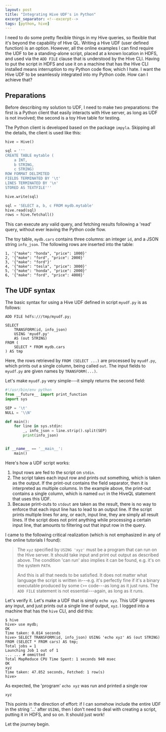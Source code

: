 ```yaml
---
layout: post
title: "Integrating Hive UDF's in Python"
excerpt_separator: <!--excerpt-->
tags: [python, hive]
---
```


I need to do some pretty flexible things in my Hive queries, so flexible
that it's beyond the capability of Hive QL.
Writing a Hive UDF (user defined function) is an option.
However, all the online examples I can find require the UDF to be a standing-alone script,
placed at a known location in HDFS, and used via the `ADD FILE` clause that is understood by the Hive CLI.
Having to put the script in HDFS and use it on a machine that has the Hive CLI installed means interruption to my Python code flow, which I hate.
I want the Hive UDF to be seamlessly integrated into my Python code.
How can I achieve that?

## Preparations

Before describing my solution to UDF, I need to make two preparations:
the first is a Python client that easily interacts with Hive server, as long as UDF is not involved;
the second is a toy Hive table for testing.

The Python client is developed based on the package `impyla`.
Skipping all the details, the client is used like this:

```python
hive = Hive()

sql = '''
CREATE TABLE mytable (
    a INT, 
    b STRING, 
    c STRING)
ROW FORMAT DELIMITED
FIELDS TERMINATED BY '\t'
LINES TERMINATED BY '\n'
STORED AS TEXTFILE'''

hive.write(sql)

sql = 'SELECT a, b, c FROM mydb.mytable'
hive.read(sql)
rows = hive.fetchall()
```

This can execute any valid query, and fetching results following a 'read' query,
without ever leaving the Python code flow.

The toy table, `mydb.cars` contains three columns: an integer `id`, and a JSON string `info_json`.
The following rows are inserted into the table:

```
1, '{"make": "honda", "price": 1000}'
2, '{"make": "ford", "price": 2000}'
3, '{"make": "ford"}'
4, '{"make": "tesla", "price": 3000}'
5, '{"make": "honda", "price": 2000}'
6, '{"make": "ford", "price": 4000}'
```

## The UDF syntax

The basic syntax for using a Hive UDF defined in script `myudf.py` is as follows:

```
ADD FILE hdfs:///tmp/myudf.py;

SELECT 
    TRANSFORM(id, info_json)
    USING 'myudf.py'
    AS (out STRING)
FROM (
    SELECT * FROM mydb.cars
) AS tmp
```

Here, the rows retrieved by `FROM (SELECT ...)` are processed by `myudf.py`, which prints out a single column, being called `out`. The input fields to `myudf.py` are given names by `TRANSFORM(...)`.

Let's make `myudf.py` very simple---it simply returns the second field:

```python
#!/usr/bin/env python
from __future__ import print_function
import sys

SEP = '\t'
NULL = '\\N'

def main():
    for line in sys.stdin:
        _, info_json = line.strip().split(SEP)
        print(info_json)


if __name__ == '__main__':
    main()
```

Here's how a UDF script works:

1. Input rows are fed to the script on `stdin`.
2. The script takes each input row and prints out something, which is taken as the output.
   If the print-out contains the field separator, then it is interpreted as multiple columns.
   In the example above, the print-out contains a single column, which is named `out`
   in the HiveQL statement that uses this UDF.
3. Because print-outs to `stdout` are taken as the result, there is no way to enforce that
   each input line has to lead to an output line.
   If the script prints multiple lines for any, or each, input line, they are simply all result lines.
   If the script does not print anything while processing a certain input line,
   that amounts to filtering out that input row in the query.

I came to the following critical realization (which is not emphasized in any of the online tutorials I found):

> The `xyz` specified by `USING 'xyz'` must be a program that can run on the Hive server.
> It should take input and print out output as described above.
> The condition 'can run' also implies it can be found, e.g. it's on the system `PATH`.
>
> And this is all that needs to be satisfied.
> It does not matter what language the script is written in---e.g. it's perfectly fine if it's a binary executable produced by some `C++` code---as long as it just runs.
> The `ADD FILE` statement is not essential---again, as long as it runs.

Let's verify it. Let's make a UDF that is simply `echo xyz`.
This UDF ignores any input, and just prints out a single line of output, `xyz`.
I logged into a machine that has the `hive` CLI, and did this:

```
$ hive
hive> use mydb;
OK
Time taken: 0.014 seconds
hive> SELECT TRANSFORM(id, info_json) USING 'echo xyz' AS (out STRING) FROM (SELECT * FROM cars) AS tmp;
Total jobs = 1
Launching Job 1 out of 1
... ... # ommitted
Total MapReduce CPU Time Spent: 1 seconds 940 msec
OK
xyz
Time taken: 47.852 seconds, Fetched: 1 row(s)
hive>
```

As expected, the 'program' `echo xyz` was run and printed a single row

```
xyz
```

This points in the direction of effort: if I can somehow include the entire UDF in the string '...' after `USING`, then I don't need to deal with creating a script, putting it in HDFS, and so on. It should just work!

Let the journey begin.